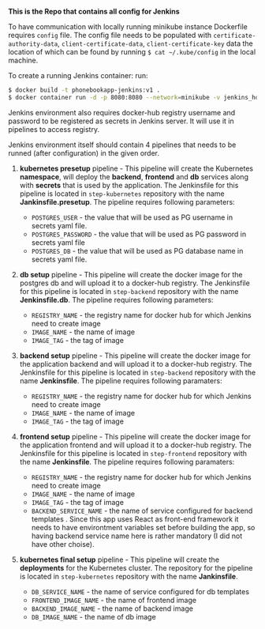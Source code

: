 **This is the Repo that contains all config for Jenkins**  

To have communication with locally running minikube instance Dockerfile requires `config` file.
The config file needs to be populated with `certificate-authority-data`, `client-certificate-data`, `client-certificate-key`  data the location of which can be found by running `$ cat ~/.kube/config` in the local machine.

To create a running Jenkins container:
run:
```bash
$ docker build -t phonebookapp-jenkins:v1 .
$ docker container run -d -p 8080:8080 --network=minikube -v jenkins_home:/var/jenkins_home -v //var/run/docker.sock:/var/run/docker.sock  --name phonebookapp-jenkins phonebook-jenkins:v1
```

Jenkins environment also requires docker-hub registry username and password to be registered as secrets in Jenkins server. It will use it in pipelines to access registry.  

Jenkins environment itself should contain 4 pipelines that needs to be runned (after configuration) in the given order.

1. **kubernetes presetup** pipeline - This pipeline will create the Kubernetes **namespace**, will deploy the **backend**, **frontend** and **db** services along with **secrets** that is used by the application. The Jenkinsfile for this pipeline is located in `step-kubernetes` repository with the name **Jankinsfile.presetup**. The pipeline requires following parameters:
    * `POSTGRES_USER` - the value that will be used as PG username in secrets yaml file.
    * `POSTGRES_PASSWORD` - the value that will be used as PG password in secrets yaml file
    * `POSTGRES_DB` - the value that will be used as PG database name in secrets yaml file.

2. **db setup** pipeline - This pipeline will create the docker image for the postgres db and will upload it to a docker-hub registry. The Jenkinsfile for this pipeline is located in `step-backend` repository with the name **Jenkinsfile.db**. The pipeline requires following parameters:
    * `REGISTRY_NAME` - the registry name for docker hub for which Jenkins need to create image
    * `IMAGE_NAME` - the name of image
    * `IMAGE_TAG`  - the tag of image

3. **backend setup** pipeline - This pipeline will create the docker image for the application backend and will upload it to a docker-hub registry. The Jenkinsfile for this pipeline is located in `step-backend` repository with the name **Jenkinsfile**. The pipeline requires following paramaters:
    * `REGISTRY_NAME` - the registry name for docker hub for which Jenkins need to create image
    * `IMAGE_NAME` - the name of image
    * `IMAGE_TAG`  - the tag of image

4. **frontend setup** pipeline - This pipeline will create the docker image for the application frontend and will upload it to a docker-hub registry. The Jenkinsfile for this pipeline is located in `step-frontend` repository with the name **Jenkinsfile**. The pipeline requires following paramaters:
    * `REGISTRY_NAME` - the registry name for docker hub for which Jenkins need to create image
    * `IMAGE_NAME` - the name of image
    * `IMAGE_TAG`  - the tag of image
    * `BACKEND_SERVICE_NAME` - the name of service configured for backend templates . Since this app uses React as front-end framework it needs to have environtment variables set before building the app, so having backend service name here is rather mandatory (I did not have other choise).  
5. **kubernetes final setup** pipeline - This pipeline will create the **deployments** for the Kubernetes cluster. The repository for the pipeline is located in `step-kubernetes` repository with the name **Jankinsfile**.
    * `DB_SERVICE_NAME` - the name of service configured for db templates
    * `FRONTEND_IMAGE_NAME` - the name of frontend image
    * `BACKEND_IMAGE_NAME`  - the name of backend image
    * `DB_IMAGE_NAME` - the name of db image


